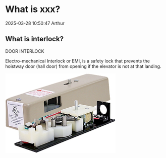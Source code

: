 # What is xxx?
2025-03-28 10:50:47  Arthur
## What is interlock?
DOOR INTERLOCK

Electro-mechanical Interlock or EMI, is a safety lock that prevents the hoistway door (hall door) from opening if the elevator is not at that landing.

![alt text](image.png)